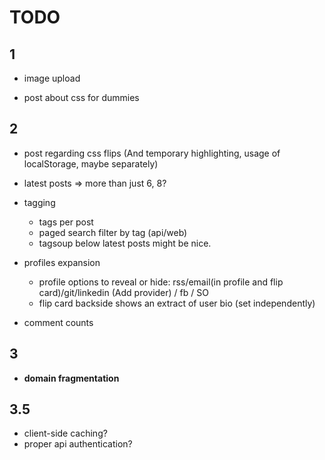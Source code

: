 TODO
=======

1
-------

- image upload

- post about css for dummies

2
-------

- post regarding css flips (And temporary highlighting, usage of localStorage, maybe separately)

- latest posts => more than just 6, 8?

- tagging
  - tags per post
  - paged search filter by tag (api/web)
  - tagsoup below latest posts might be nice.

- profiles expansion
  - profile options to reveal or hide: rss/email(in profile and flip card)/git/linkedin (Add provider) / fb / SO
  - flip card backside shows an extract of user bio (set independently)

- comment counts



3
-------
- **domain fragmentation**

3.5
-------
- client-side caching?
- proper api authentication?